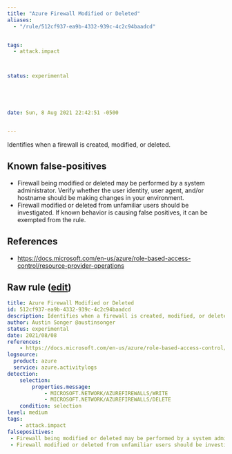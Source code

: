 ```yaml
---
title: "Azure Firewall Modified or Deleted"
aliases:
  - "/rule/512cf937-ea9b-4332-939c-4c2c94baadcd"


tags:
  - attack.impact



status: experimental





date: Sun, 8 Aug 2021 22:42:51 -0500


---
```


Identifies when a firewall is created, modified, or deleted.

<!--more-->


## Known false-positives

* Firewall being modified or deleted may be performed by a system administrator. Verify whether the user identity, user agent, and/or hostname should be making changes in your environment.
* Firewall modified or deleted from unfamiliar users should be investigated. If known behavior is causing false positives, it can be exempted from the rule.



## References

* https://docs.microsoft.com/en-us/azure/role-based-access-control/resource-provider-operations


## Raw rule ([edit](https://github.com/SigmaHQ/sigma/edit/master/rules/cloud/azure/azure_firewall_modified_or_deleted.yml))
```yaml
title: Azure Firewall Modified or Deleted
id: 512cf937-ea9b-4332-939c-4c2c94baadcd
description: Identifies when a firewall is created, modified, or deleted.
author: Austin Songer @austinsonger
status: experimental
date: 2021/08/08
references:
    - https://docs.microsoft.com/en-us/azure/role-based-access-control/resource-provider-operations
logsource:
  product: azure
  service: azure.activitylogs
detection:
    selection:
        properties.message: 
            - MICROSOFT.NETWORK/AZUREFIREWALLS/WRITE
            - MICROSOFT.NETWORK/AZUREFIREWALLS/DELETE
    condition: selection
level: medium
tags:
    - attack.impact
falsepositives:
 - Firewall being modified or deleted may be performed by a system administrator. Verify whether the user identity, user agent, and/or hostname should be making changes in your environment. 
 - Firewall modified or deleted from unfamiliar users should be investigated. If known behavior is causing false positives, it can be exempted from the rule.

```

